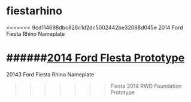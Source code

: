 fiestarhino
===========

<<<<<<< 9cd114698dbc826c1d2dc5002442be32088d045e
2014 Ford Fiesta Rhino Nameplate

######[2014 Ford FIesta Prototype](http://ipaintcode.github.io/2014fiesta_rwd_proto/)
=======
20143 Ford Fiesta Rhino Nameplate
>>>>>>> Fiesta 2014 RWD Foundation Prototype
